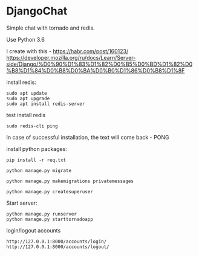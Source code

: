 # DjangoChat
Simple chat with tornado and redis.

Use Python 3.6

I create with this - https://habr.com/post/160123/
https://developer.mozilla.org/ru/docs/Learn/Server-side/Django/%D0%90%D1%83%D1%82%D0%B5%D0%BD%D1%82%D0%B8%D1%84%D0%B8%D0%BA%D0%B0%D1%86%D0%B8%D1%8F

install redis:
```
sudo apt update
sudo apt upgrade
sudo apt install redis-server
```

test install redis
```
sudo redis-cli ping
```
In case of successful installation, the text will come back - PONG



install python packages:

```
pip install -r req.txt
```

```
python manage.py migrate

python manage.py makemigrations privatemessages
```


```
python manage.py createsuperuser
```

Start server:
```
python manage.py runserver
python manage.py starttornadoapp
```

login/logout accounts 
```
http://127.0.0.1:8000/accounts/login/
http://127.0.0.1:8000/accounts/logout/
```

